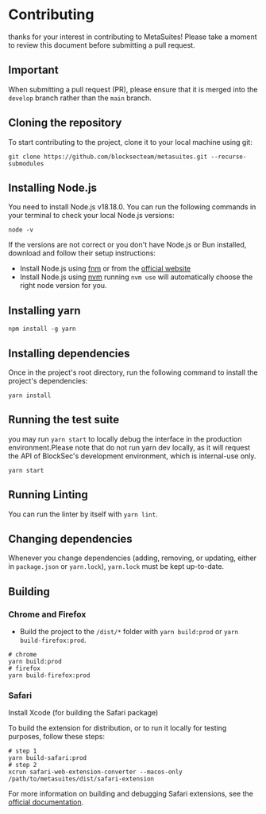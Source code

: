 # Contributing

thanks for your interest in contributing to MetaSuites! Please take a moment to review this document before submitting a pull request.

## Important

When submitting a pull request (PR), please ensure that it is merged into the `develop` branch rather than the `main` branch.

## Cloning the repository

To start contributing to the project, clone it to your local machine using git:

```shell
git clone https://github.com/blocksecteam/metasuites.git --recurse-submodules
```

## Installing Node.js

You need to install Node.js v18.18.0. You can run the following commands in your terminal to check your local Node.js versions:

```shell
node -v
```

If the versions are not correct or you don't have Node.js or Bun installed, download and follow their setup instructions:

- Install Node.js using [fnm](https://github.com/Schniz/fnm) or from the [official website](https://nodejs.org)
- Install Node.js using [nvm](https://github.com/nvm-sh/nvm#installing-and-updating) running `nvm use` will automatically choose the right node version for you.

## Installing yarn

```shell
npm install -g yarn
```

## Installing dependencies

Once in the project's root directory, run the following command to install the project's dependencies:

```shell
yarn install
```

## Running the test suite

you may run `yarn start` to locally debug the interface in the production environment.Please note that do not run yarn dev locally, as it will request the API of BlockSec's development environment, which is internal-use only.

```shell
yarn start
```

## Running Linting

You can run the linter by itself with `yarn lint`.

## Changing dependencies

Whenever you change dependencies (adding, removing, or updating, either in `package.json` or `yarn.lock`), `yarn.lock` must be kept up-to-date.

## Building

### Chrome and Firefox

- Build the project to the `/dist/*` folder with `yarn build:prod` or `yarn build-firefox:prod`.

```shell
# chrome
yarn build:prod
# firefox
yarn build-firefox:prod
```

### Safari

Install Xcode (for building the Safari package)

To build the extension for distribution, or to run it locally for testing purposes, follow these steps:

```shell
# step 1
yarn build-safari:prod
# step 2
xcrun safari-web-extension-converter --macos-only /path/to/metasuites/dist/safari-extension
```

For more information on building and debugging Safari extensions, see the [official documentation](https://developer.apple.com/documentation/safariservices/safari_web_extensions/).
